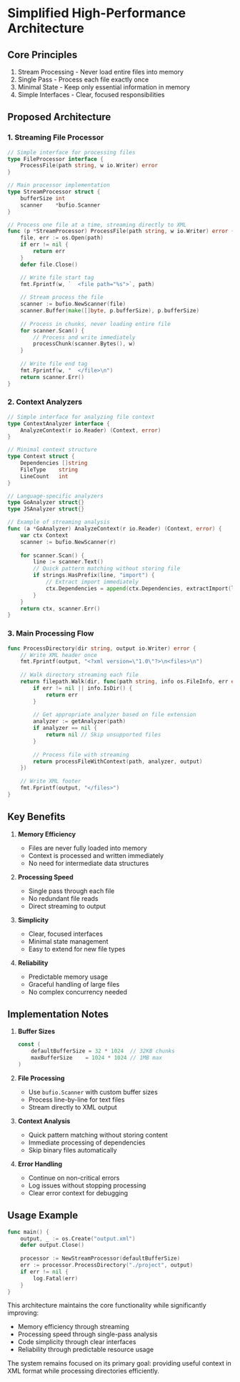 # Simplified High-Performance Architecture

## Core Principles
1. Stream Processing - Never load entire files into memory
2. Single Pass - Process each file exactly once
3. Minimal State - Keep only essential information in memory
4. Simple Interfaces - Clear, focused responsibilities

## Proposed Architecture

### 1. Streaming File Processor
```go
// Simple interface for processing files
type FileProcessor interface {
    ProcessFile(path string, w io.Writer) error
}

// Main processor implementation
type StreamProcessor struct {
    bufferSize int
    scanner    *bufio.Scanner
}

// Process one file at a time, streaming directly to XML
func (p *StreamProcessor) ProcessFile(path string, w io.Writer) error {
    file, err := os.Open(path)
    if err != nil {
        return err
    }
    defer file.Close()

    // Write file start tag
    fmt.Fprintf(w, `  <file path="%s">`, path)
    
    // Stream process the file
    scanner := bufio.NewScanner(file)
    scanner.Buffer(make([]byte, p.bufferSize), p.bufferSize)
    
    // Process in chunks, never loading entire file
    for scanner.Scan() {
        // Process and write immediately
        processChunk(scanner.Bytes(), w)
    }
    
    // Write file end tag
    fmt.Fprintf(w, "  </file>\n")
    return scanner.Err()
}
```

### 2. Context Analyzers
```go
// Simple interface for analyzing file context
type ContextAnalyzer interface {
    AnalyzeContext(r io.Reader) (Context, error)
}

// Minimal context structure
type Context struct {
    Dependencies []string
    FileType    string
    LineCount   int
}

// Language-specific analyzers
type GoAnalyzer struct{}
type JSAnalyzer struct{}

// Example of streaming analysis
func (a *GoAnalyzer) AnalyzeContext(r io.Reader) (Context, error) {
    var ctx Context
    scanner := bufio.NewScanner(r)
    
    for scanner.Scan() {
        line := scanner.Text()
        // Quick pattern matching without storing file
        if strings.HasPrefix(line, "import") {
            // Extract import immediately
            ctx.Dependencies = append(ctx.Dependencies, extractImport(line))
        }
    }
    return ctx, scanner.Err()
}
```

### 3. Main Processing Flow
```go
func ProcessDirectory(dir string, output io.Writer) error {
    // Write XML header once
    fmt.Fprintf(output, "<?xml version=\"1.0\"?>\n<files>\n")
    
    // Walk directory streaming each file
    return filepath.Walk(dir, func(path string, info os.FileInfo, err error) error {
        if err != nil || info.IsDir() {
            return err
        }
        
        // Get appropriate analyzer based on file extension
        analyzer := getAnalyzer(path)
        if analyzer == nil {
            return nil // Skip unsupported files
        }
        
        // Process file with streaming
        return processFileWithContext(path, analyzer, output)
    })
    
    // Write XML footer
    fmt.Fprintf(output, "</files>")
}
```

## Key Benefits

1. **Memory Efficiency**
   - Files are never fully loaded into memory
   - Context is processed and written immediately
   - No need for intermediate data structures

2. **Processing Speed**
   - Single pass through each file
   - No redundant file reads
   - Direct streaming to output

3. **Simplicity**
   - Clear, focused interfaces
   - Minimal state management
   - Easy to extend for new file types

4. **Reliability**
   - Predictable memory usage
   - Graceful handling of large files
   - No complex concurrency needed

## Implementation Notes

1. **Buffer Sizes**
   ```go
   const (
       defaultBufferSize = 32 * 1024  // 32KB chunks
       maxBufferSize    = 1024 * 1024 // 1MB max
   )
   ```

2. **File Processing**
   - Use `bufio.Scanner` with custom buffer sizes
   - Process line-by-line for text files
   - Stream directly to XML output

3. **Context Analysis**
   - Quick pattern matching without storing content
   - Immediate processing of dependencies
   - Skip binary files automatically

4. **Error Handling**
   - Continue on non-critical errors
   - Log issues without stopping processing
   - Clear error context for debugging

## Usage Example

```go
func main() {
    output, _ := os.Create("output.xml")
    defer output.Close()
    
    processor := NewStreamProcessor(defaultBufferSize)
    err := processor.ProcessDirectory("./project", output)
    if err != nil {
        log.Fatal(err)
    }
}
```

This architecture maintains the core functionality while significantly improving:
- Memory efficiency through streaming
- Processing speed through single-pass analysis
- Code simplicity through clear interfaces
- Reliability through predictable resource usage

The system remains focused on its primary goal: providing useful context in XML format while processing directories efficiently.

